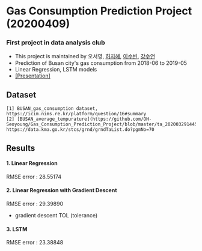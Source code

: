 # Gas Consumption Prediction Project (20200409)
### First project in data analysis club
- This project is maintained by 오서영, [허지혜](https://github.com/jihyeheo), [이수빈](https://github.com/I-SUBIN), [강수연](https://github.com/Kangsooyeon)  
- Prediction of  Busan city's gas consumption from 2018-06 to 2019-05
- Linear Regression, LSTM models
- [[Presentation]](https://github.com/OH-Seoyoung/Gas_Consumption_Prediction_Project/blob/master/Gas_Consumption_Prediction_Project_Presentation.pdf)


## Dataset  
```
[1] BUSAN_gas_consumption dataset, https://icim.nims.re.kr/platform/question/16#summary  
[2] [BUSAN_average_tempurature](https://github.com/OH-Seoyoung/Gas_Consumption_Prediction_Project/blob/master/ta_20200329144537.csv), https://data.kma.go.kr/stcs/grnd/grndTaList.do?pgmNo=70
```

## Results
#### 1. Linear Regression  
RMSE error : 28.55174  
#### 2. Linear Regression with Gradient Descent  
RMSE error : 29.39890  
- gradient descent TOL (tolerance)  
#### 3. LSTM  
RMSE error : 23.38848  
